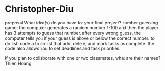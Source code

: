 # Christopher-Diu

preposal
What idea(s) do you have for your final project?
number guessing game: the computer generates a random number 1-100 and then the player has 3 attempts to guess that number. after every wrong guess, the computer tells you if your guess is above or below the correct number.
to do list: code a to do list that add, delete, and mark tasks as complete. the code also allows you to set deadlines and task priorities.

If you plan to collaborate with one or two classmates, what are their names?
Thien Hoang

